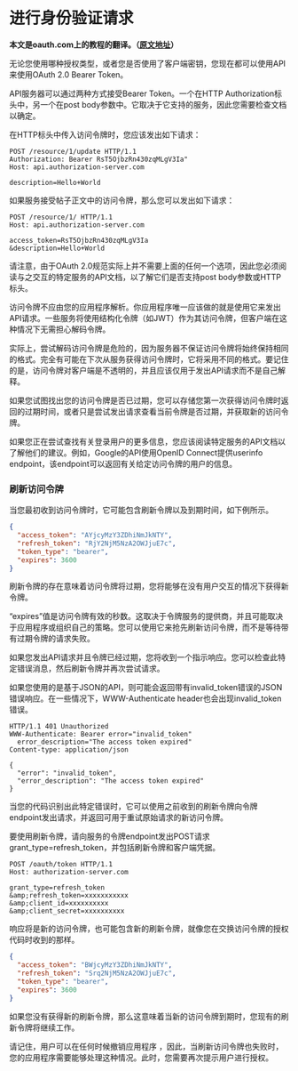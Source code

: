 # 进行身份验证请求

**本文是oauth.com上的教程的翻译。（[原文地址](https://www.oauth.com)）**

无论您使用哪种授权类型，或者您是否使用了客户端密钥，您现在都可以使用API​​来使用OAuth 2.0 Bearer Token。

API服务器可以通过两种方式接受Bearer Token。一个在HTTP Authorization标头中，另一个在post body参数中。它取决于它支持的服务，因此您需要检查文档以确定。

在HTTP标头中传入访问令牌时，您应该发出如下请求：

```http
POST /resource/1/update HTTP/1.1
Authorization: Bearer RsT5OjbzRn430zqMLgV3Ia"
Host: api.authorization-server.com
 
description=Hello+World
```

如果服务接受帖子正文中的访问令牌，那么您可以发出如下请求：

```http
POST /resource/1/ HTTP/1.1
Host: api.authorization-server.com
 
access_token=RsT5OjbzRn430zqMLgV3Ia
&description=Hello+World
```

请注意，由于OAuth 2.0规范实际上并不需要上面的任何一个选项，因此您必须阅读与之交互的特定服务的API文档，以了解它们是否支持post body参数或HTTP标头。

访问令牌不应由您的应用程序解析。你应用程序唯一应该做的就是使用它来发出API请求。一些服务将使用结构化令牌（如JWT）作为其访问令牌，但客户端在这种情况下无需担心解码令牌。

实际上，尝试解码访问令牌是危险的，因为服务器不保证访问令牌将始终保持相同的格式。完全有可能在下次从服务获得访问令牌时，它将采用不同的格式。要记住的是，访问令牌对客户端是不透明的，并且应该仅用于发出API请求而不是自己解释。

如果您试图找出您的访问令牌是否已过期，您可以存储您第一次获得访问令牌时返回的过期时间，或者只是尝试发出请求查看当前令牌是否过期，并获取新的访问令牌。

如果您正在尝试查找有关登录用户的更多信息，您应该阅读特定服务的API文档以了解他们的建议。例如，Google的API使用OpenID Connect提供userinfo endpoint，该endpoint可以返回有关给定访问令牌的用户的信息。

### 刷新访问令牌

当您最初收到访问令牌时，它可能包含刷新令牌以及到期时间，如下例所示。

```json
{
  "access_token": "AYjcyMzY3ZDhiNmJkNTY",
  "refresh_token": "RjY2NjM5NzA2OWJjuE7c",
  "token_type": "bearer",
  "expires": 3600
}
```

刷新令牌的存在意味着访问令牌将过期，您将能够在没有用户交互的情况下获得新令牌。

“expires”值是访问令牌有效的秒数。这取决于令牌服务的提供商，并且可能取决于应用程序或组织自己的策略。您可以使用它来抢先刷新访问令牌，而不是等待带有过期令牌的请求失败。

如果您发出API请求并且令牌已经过期，您将收到一个指示响应。您可以检查此特定错误消息，然后刷新令牌并再次尝试请求。

如果您使用的是基于JSON的API，则可能会返回带有invalid_token错误的JSON错误响应。在一些情况下，WWW-Authenticate header也会出现invalid_token错误。

```http
HTTP/1.1 401 Unauthorized
WWW-Authenticate: Bearer error="invalid_token"
  error_description="The access token expired"
Content-type: application/json
 
{
  "error": "invalid_token",
  "error_description": "The access token expired"
}
```

当您的代码识别出此特定错误时，它可以使用之前收到的刷新令牌向令牌endpoint发出请求，并返回可用于重试原始请求的新访问令牌。

要使用刷新令牌，请向服务的令牌endpoint发出POST请求grant_type=refresh_token，并包括刷新令牌和客户端凭据。

```http
POST /oauth/token HTTP/1.1
Host: authorization-server.com
 
grant_type=refresh_token
&amp;refresh_token=xxxxxxxxxxx
&amp;client_id=xxxxxxxxxx
&amp;client_secret=xxxxxxxxxx
```

响应将是新的访问令牌，也可能包含新的刷新令牌，就像您在交换访问令牌的授权代码时收到的那样。

```json
{
  "access_token": "BWjcyMzY3ZDhiNmJkNTY",
  "refresh_token": "Srq2NjM5NzA2OWJjuE7c",
  "token_type": "bearer",
  "expires": 3600
}
```

如果您没有获得新的刷新令牌，那么这意味着当新的访问令牌到期时，您现有的刷新令牌将继续工作。

请记住，用户可以在任何时候撤销应用程序 ，因此，当刷新访问令牌也失败时，您的应用程序需要能够处理这种情况。此时，您需要再次提示用户进行授权。

